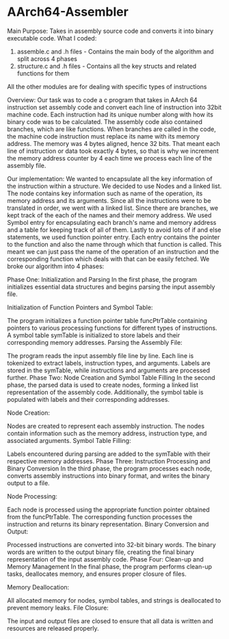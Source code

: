# AArch64-Assembler
Main Purpose: Takes in assembly source code and converts it into binary executable code.
What I coded: 
1. assemble.c and .h files - Contains the main body of the algorithm and split across 4 phases
2. structure.c and .h files - Contains all the key structs and related functions for them

All the other modules are for dealing with specific types of instructions

Overview: Our task was to code a c program that takes in AArch 64 instruction set assembly code and convert each line of instruction into 32bit machine code. Each instruction had its unique number along with how its binary code was to be calculated. The assembly code also contained branches, which are like functions. When branches are called in the code, the machine code instruction must replace its name with its memory address. 
The memory was 4 bytes aligned, hence 32 bits. That meant each line of instruction or data took exactly 4 bytes, so that is why we increment the memory address counter by 4 each time we process each line of the assembly file.

Our implementation: We wanted to encapsulate all the key information of the instruction within a structure. We decided to use Nodes and a linked list. The node contains key information such as name of the operation, its memory address and its arguments. Since all the instructions were to be translated in order, we went with a linked list. Since there are branches, we kept track of the each of the names and their memory address. We used Symbol entry for encapsulating each branch's name and memory address and a table for keeping track of all of them. Lastly to avoid lots of if and else statements, we used function pointer entry. Each entry contains the pointer to the function and also the name through which that function is called. This meant we can just pass the name of the operation of an instruction and the corresponding function which deals with that can be easily fetched. 
We broke our algorithm into 4 phases:

Phase One: Initialization and Parsing
In the first phase, the program initializes essential data structures and begins parsing the input assembly file.

Initialization of Function Pointers and Symbol Table:

The program initializes a function pointer table funcPtrTable containing pointers to various processing functions for different types of instructions.
A symbol table symTable is initialized to store labels and their corresponding memory addresses.
Parsing the Assembly File:

The program reads the input assembly file line by line.
Each line is tokenized to extract labels, instruction types, and arguments.
Labels are stored in the symTable, while instructions and arguments are processed further.
Phase Two: Node Creation and Symbol Table Filling
In the second phase, the parsed data is used to create nodes, forming a linked list representation of the assembly code. Additionally, the symbol table is populated with labels and their corresponding addresses.

Node Creation:

Nodes are created to represent each assembly instruction.
The nodes contain information such as the memory address, instruction type, and associated arguments.
Symbol Table Filling:

Labels encountered during parsing are added to the symTable with their respective memory addresses.
Phase Three: Instruction Processing and Binary Conversion
In the third phase, the program processes each node, converts assembly instructions into binary format, and writes the binary output to a file.

Node Processing:

Each node is processed using the appropriate function pointer obtained from the funcPtrTable.
The corresponding function processes the instruction and returns its binary representation.
Binary Conversion and Output:

Processed instructions are converted into 32-bit binary words.
The binary words are written to the output binary file, creating the final binary representation of the input assembly code.
Phase Four: Clean-up and Memory Management
In the final phase, the program performs clean-up tasks, deallocates memory, and ensures proper closure of files.

Memory Deallocation:

All allocated memory for nodes, symbol tables, and strings is deallocated to prevent memory leaks.
File Closure:

The input and output files are closed to ensure that all data is written and resources are released properly.

